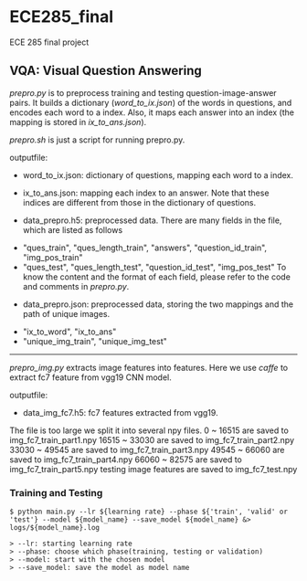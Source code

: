 # ECE285_final
ECE 285 final project

## VQA: Visual Question Answering
*prepro.py* is to preprocess training and testing question-image-answer pairs. It builds a dictionary (*word_to_ix.json*) of the words in questions, and encodes each word to a index. Also, it maps each answer into an index (the mapping is stored in *ix_to_ans.json*).

*prepro.sh* is just a script for running prepro.py.

outputfile:
* word_to_ix.json: dictionary of questions, mapping each word to a index.

* ix_to_ans.json: mapping each index to an answer. Note that these indices are different from those in the dictionary of questions.

* data_prepro.h5: preprocessed data. There are many fields in the file, which are listed as follows
 - "ques_train", "ques_length_train", "answers", "question_id_train", "img_pos_train"
 - "ques_test", "ques_length_test", "question_id_test", "img_pos_test"
To know the content and the format of each field, please refer to the code and comments in *prepro.py*.

* data_prepro.json: preprocessed data, storing the two mappings and the path of unique images.
 - "ix_to_word", "ix_to_ans"
 - "unique_img_train", "unique_img_test"
----------------------------------------------
*prepro_img.py* extracts image features into features. Here we use *caffe* to extract fc7 feature from vgg19 CNN model.

outputfile:
* data_img_fc7.h5: fc7 features extracted from vgg19.

The file is too large we split it into several npy files.
0 ~ 16515 are saved to img_fc7_train_part1.npy
16515 ~ 33030 are saved to img_fc7_train_part2.npy
33030 ~ 49545 are saved to img_fc7_train_part3.npy
49545 ~ 66060 are saved to img_fc7_train_part4.npy
66060 ~ 82575 are saved to img_fc7_train_part5.npy
testing image features are saved to img_fc7_test.npy

### Training and Testing
```
$ python main.py --lr ${learning rate} --phase ${'train', 'valid' or 'test'} --model ${model_name} --save_model ${model_name} &> logs/${model_name}.log

> --lr: starting learning rate
> --phase: choose which phase(training, testing or validation)
> --model: start with the chosen model
> --save_model: save the model as model name
